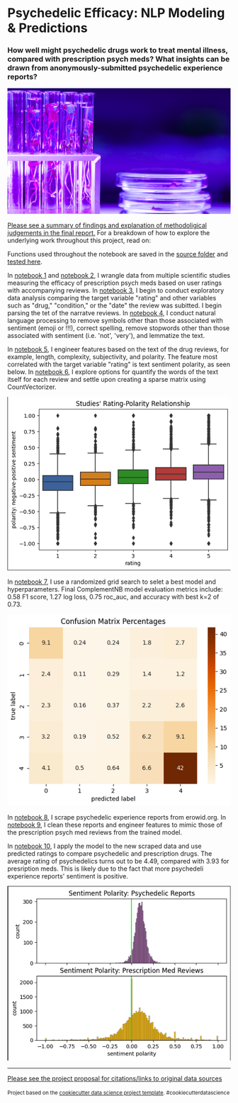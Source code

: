 # Psychedelic Efficacy: NLP Modeling & Predictions
### How well might psychedelic drugs work to treat mental illness, compared with prescription psych meds? What insights can be drawn from anonymously-submitted psychedelic experience reports?

![pink and purple chemical lab environment](https://github.com/fractaldatalearning/psychedelic_efficacy/blob/main/reports/figures/cover_img.png)

[Please see a summary of findings and explanation of methodoligical judgements in the final report.](https://github.com/fractaldatalearning/psychedelic_efficacy/blob/main/reports/Katin_Capstone3_Report.pdf) For a breakdown of how to explore the underlying work throughout this project, read on:

Functions used throughout the notebook are saved in the [source folder](https://github.com/fractaldatalearning/psychedelic_efficacy/tree/main/src) and [tested here](https://github.com/fractaldatalearning/psychedelic_efficacy/tree/main/tests/test_nlp). 

In [notebook 1](https://github.com/fractaldatalearning/psychedelic_efficacy/blob/main/notebooks/1-kl-wrangle-tabular.ipynb) and [notebook 2](https://github.com/fractaldatalearning/psychedelic_efficacy/blob/main/notebooks/2-kl-wrangle_duplicates.ipynb), I wrangle data from multiple scientific studies measuring the efficacy of prescription psych meds based on user ratings with accompanying reviews. In [notebook 3](https://github.com/fractaldatalearning/psychedelic_efficacy/blob/main/notebooks/3-kl-studies-early-eda-parse.ipynb), I begin to conduct exploratory data analysis comparing the target variable "rating" and other variables such as "drug," "condition," or the "date" the review was subitted. I begin parsing the tet of the narratve reviews. In [notebook 4](https://github.com/fractaldatalearning/psychedelic_efficacy/blob/main/notebooks/4-kl-studies-nlp.ipynb), I conduct natural language processing to remove symbols other than those associated with sentiment (emoji or !!!), correct spelling, remove stopwords other than those associated with sentiment (i.e. 'not', 'very'), and lemmatize the text.

In [notebook 5](https://github.com/fractaldatalearning/psychedelic_efficacy/blob/main/notebooks/5-kl-studies-lang-eda-preprocess.ipynb), I engineer features based on the text of the drug reviews, for example, length, complexity, subjectivity, and polarity. The feature most correlated with the target variable "rating" is text sentiment polarity, as seen below. In [notebook 6](https://github.com/fractaldatalearning/psychedelic_efficacy/blob/main/notebooks/6-kl-studies-finish-preprocess.ipynb), I explore options for quantify the words of the text itself for each  review and settle upon creating a sparse matrix using CountVectorizer. 

![Boxplot demonstrating the relationship between a drug's rating and its review's sentiment polarity.](https://github.com/fractaldatalearning/psychedelic_efficacy/blob/main/reports/figures/studes_rating_polarity.png) 

In [notebook 7](https://github.com/fractaldatalearning/psychedelic_efficacy/blob/main/notebooks/7-kl-studies-modeling.ipynb), I use a randomized grid search to selet a best model and hyperparameters. Final ComplementNB model evaluation metrics include: 0.58 F1 score, 1.27 log loss, 0.75 roc_auc, and accuracy with best k=2 of 0.73. 

![Confusion matrix of true and predicted ratings.](https://github.com/fractaldatalearning/psychedelic_efficacy/blob/main/reports/figures/confusion_matrix.png)

In [notebook 8](https://github.com/fractaldatalearning/psychedelic_efficacy/blob/main/notebooks/8-kl-scraping.ipynb), I scrape psychedelic experience reports from erowid.org. In [notebook 9](https://github.com/fractaldatalearning/psychedelic_efficacy/blob/main/notebooks/9-kl-reports-clean-engineer.ipynb), I clean these reports and engineer features to mimic those of the prescription psych med reviews from the trained model. 

In [notebook 10](https://github.com/fractaldatalearning/psychedelic_efficacy/blob/main/notebooks/10-kl-reports-engineer-ratings.ipynb), I apply the model to the new scraped data and use predicted ratings to compare psychedelic and prescription drugs. The average rating of psychedelics turns out to be 4.49, compared with 3.93 for presription meds. This is likely due to the fact that more psychedeli experience reports' sentiment is positive. 

![Figure deomonstrating the relative distributions of sentiment polarity among psychedelic reports and prescription med reviews.](https://github.com/fractaldatalearning/psychedelic_efficacy/blob/main/reports/figures/compare_polarity.png)


--------
[Please see the project proposal for citations/links to original data sources](https://github.com/fractaldatalearning/psychedelic_efficacy/blob/main/references/kl_cap3_proposal_psychedelic_efficacy.pdf)

<p><small>Project based on the <a target="_blank" href="https://drivendata.github.io/cookiecutter-data-science/">cookiecutter data science project template</a>. #cookiecutterdatascience</small></p>
